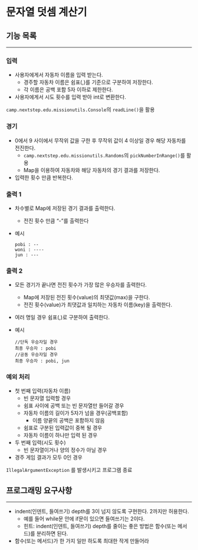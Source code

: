 # 문자열 덧셈 계산기



## 기능 목록

---

### 입력

- 사용자에게서 자동차 이름을 입력 받는다.
  - 경주할 자동차 이름은 쉼표(,)를 기준으로 구분하여 저장한다.
  - 각 이름은 공백 포함 5자 이하로 제한한다.
- 사용자에게서 시도 횟수를 입력 받아 int로 변환한다.

`camp.nextstep.edu.missionutils.Console`의 `readLine()`을 활용

### 경기

- 0에서 9 사이에서 무작위 값을 구한 후 무작위 값이 4 이상일 경우 해당 자동차를 전진한다.
  - `camp.nextstep.edu.missionutils.Randoms`의 `pickNumberInRange()`를 활용
  - Map을 이용하여 자동차와 해당 자동차의 경기 결과를 저장한다.
- 입력한 횟수 만큼 반복한다.

### 출력 1

- 차수별로 Map에 저장된 경기 결과를 출력한다.
  - 전진 횟수 만큼 “-”를 출력한다
- 예시

    ```
    pobi : --
    woni : ----
    jun : ---
    ```


### 출력 2

- 모든 경기가 끝나면 전진 횟수가 가장 많은 우승자를 출력한다.
  - Map에 저장된 전진 횟수(value)의 최댓값(max)을 구한다.
  - 전진 횟수(value)가 최댓값과 일치하는 자동차 이름(key)을 출력한다.
- 여러 명일 경우 쉼표(,)로 구분하여 출력한다.
- 예시

    ```
    //단독 우승자일 경우
    최종 우승자 : pobi
    //공동 우승자일 경우
    최종 우승자 : pobi, jun
    ```


### 예외 처리

- 첫 번째 입력(자동차 이름)
  - 빈 문자열 입력할 경우
  - 쉼표 사이에 공백 또는 빈 문자열만 들어갈 경우
  - 자동차 이름의 길이가 5자가 넘을 경우(공백포함)
    - 이름 양끝의 공백은 포함하지 않음
  - 쉼표로 구분된 입력값이 중복 될 경우
  - 자동차 이름이 하나만 입력 된 경우
- 두 번째 입력(시도 횟수)
  - 빈 문자열이거나 양의 정수가 아닐 경우
- 경주 게임 결과가 모두 0인 경우

`IllegalArgumentException` 를 발생시키고 프로그램 종료

## 프로그래밍 요구사항

---

- indent(인덴트, 들여쓰기) depth를 3이 넘지 않도록 구현한다. 2까지만 허용한다.
  - 예를 들어 while문 안에 if문이 있으면 들여쓰기는 2이다.
  - 힌트: indent(인덴트, 들여쓰기) depth를 줄이는 좋은 방법은 함수(또는 메서드)를 분리하면 된다.
- 함수(또는 메서드)가 한 가지 일만 하도록 최대한 작게 만들어라
